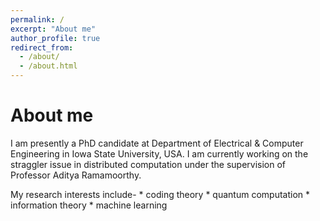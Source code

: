 ```yaml
---
permalink: /
excerpt: "About me"
author_profile: true
redirect_from: 
  - /about/
  - /about.html
---
```


About me
======

I am presently a PhD candidate at Department of Electrical & Computer Engineering in Iowa State University, USA. I am currently working on the straggler issue in distributed computation under the supervision of Professor Aditya Ramamoorthy. 

My research interests include-
    * coding theory
    * quantum computation 
    * information theory 
    * machine learning
